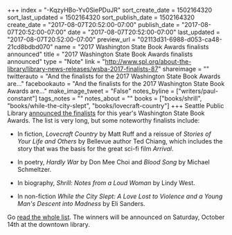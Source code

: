 +++
index = "-KqzyHBo-Yv0SiePDuJR"
sort_create_date = 1502164320
sort_last_updated = 1502164320
sort_publish_date = 1502164320
create_date = "2017-08-07T20:52:00-07:00"
publish_date = "2017-08-07T20:52:00-07:00"
date = "2017-08-07T20:52:00-07:00"
last_updated = "2017-08-07T20:52:00-07:00"
preview_url = "02113d31-6988-d053-ca48-21cd8bdbd070"
name = "2017 Washington State Book Awards finalists announced"
title = "2017 Washington State Book Awards finalists announced"
type = "Note"
link = "http://www.spl.org/about-the-library/library-news-releases/wsba-2017-finalists-87"
shareimage = ""
twitterauto = "And the finalists for the 2017 Washington State Book Awards are..."
facebookauto = "And the finalists for the 2017 Washington State Book Awards are..."
make_image_tweet = "False"
notes_byline = ["writers/paul-constant"]
tags_notes = ""
notes_about = ""
books = ["books/shrill", "books/while-the-city-slept", "books/lovecraft-country"]
+++
Seattle Public Library [announced the finalists](http://www.spl.org/about-the-library/library-news-releases/wsba-2017-finalists-87) for this year's Washington State Book Awards. The list is very long, but some noteworthy finalists include:

* In fiction, *Lovecraft Country* by Matt Ruff and a reissue of *Stories of Your Life and Others* by Bellevue author Ted Chiang, which includes the story that was the basis for the great sci-fi film *Arrival*.

* In poetry, *Hardly War* by Don Mee Choi and *Blood Song* by Michael Schmeltzer.

* In biography, *Shrill: Notes from a Loud Woman* by Lindy West.

* In non-fiction *While the City Slept: A Love Lost to Violence and a Young Man's Descent into Madness* by Eli Sanders.

Go [read the whole list](http://www.spl.org/about-the-library/library-news-releases/wsba-2017-finalists-87). The winners will be announced on Saturday, October 14th at the downtown library.